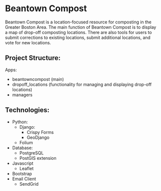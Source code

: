 # Beantown Compost

Beantown Compost is a location-focused resource for composting in the Greater Boston Area. 
The main function of Beantown Compost is to display a map of drop-off composting locations. 
There are also tools for users to submit corrections to existing locations, submit additional locations, and vote for new locations.


## Project Structure:

Apps:
  - beantowncompost (main)
  - dropoff_locations (functionality for managing and displaying drop-off locations)
  - managers
  

## Technologies:
  - Python:
    - Django:
      - Crispy Forms
      - GeoDjango
    - Folium
  - Database:
    - PostgreSQL
    - PostGIS extension
  - Javascript
    - Leaflet
  - Bootstrap
  - Email Client
    - SendGrid
   